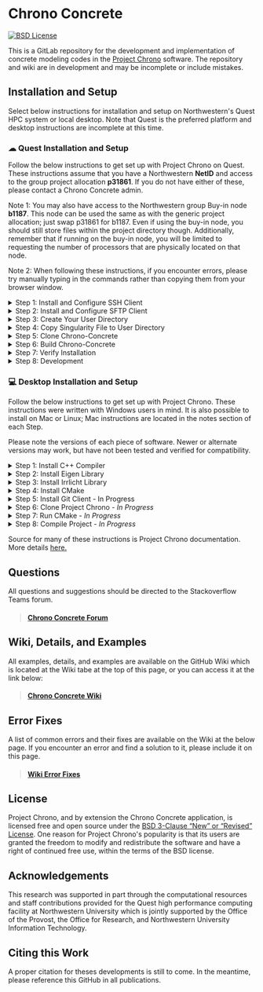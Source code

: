 # Chrono Concrete

&#x20;[![BSD License](http://www.projectchrono.org/assets/logos/chrono-bsd.svg)](LICENSE)

This is a GitLab repository for the development and implementation of concrete modeling codes in the [Project Chrono](https://www.projectchrono.org) software. The repository and wiki are in development and may be incomplete or include mistakes.

## Installation and Setup

Select below instructions for installation and setup on Northwestern's Quest HPC system or local desktop. Note that Quest is the preferred platform and desktop instructions are incomplete at this time.

### ☁ Quest Installation and Setup

Follow the below instructions to get set up with Project Chrono on Quest. These instructions assume that you have a Northwestern **NetID** and access to the group project allocation **p31861**. If you do not have either of these, please contact a Chrono Concrete admin.

Note 1: You may also have access to the Northwestern group Buy-in node **b1187**. This node can be used the same as with the generic project allocation; just swap p31861 for b1187. Even if using the buy-in node, you should still store files within the project directory though. Additionally, remember that if running on the buy-in node, you will be limited to requesting the number of processors that are physically located on that node.

Note 2: When following these instructions, if you encounter errors, please try manually typing in the commands rather than copying them from your browser window.

<details>

<summary>Step 1: Install and Configure SSH Client </summary>

Install an SSH Client

* Any SSH client should work, but we recommend PuTTY
* Download and install PuTTY from [https://www.putty.org/](https://www.putty.org/)
* After installation open PuTTY. Within the PuTTY Configuration window:
  * Enter '**quest.northwestern.edu**' for Host Name
  * Enter '**22**' for Port&#x20;
  * Enter '**Quest**' for Saved Sessions
  * Click **Save**
  * Click **Quest** which should not be added to the Session list
  * Click **Open**
* A new SSH window will open. In this window login with your Northwestern NetID and password

</details>

<details>

<summary>Step 2: Install and Configure SFTP Client</summary>

Install an SFTP Client

* Any SFTP client should work, but we recommend FileZilla
* Download and install FileZilla Client from [https://filezilla-project.org/](https://filezilla-project.org/)
* After installation open FileZilla. Within the FileZilla window:
  * Click **File** and then **Site Manager...**
  * In the opened window click **New Site** and enter 'Quest' for the name
  * Enter '**quest.northwestern.edu**' for Host&#x20;
  * Enter '**22**' for Port&#x20;
  * Enter your NetID for **User** and password for **Password**
  * Click **New Bookmark** and enter 'Projects' for the name
  * Choose any Local directory that you want
  * Enter '**/projects/p31861**' for Remote directory
  * Click **OK**
  * Click **File** and then **Site Manager...**
  * Click **Connect**
* The remote site on the right side of your window should automatically connect to the Quest Project Chrono Project and you should see a folder called **Singularity Container**

</details>

<details>

<summary>Step 3: Create Your User Directory</summary>

Create a directory for all of your developments and testing. No files/folders should be created or changed at the top-most '/projects/p31861' directory.

* Within FileZilla, enter the **Users** folder&#x20;
* Right click in the '/projects/p31861/Users' folder and select **Create Directory and Enter It**
* Name the folder with your name in the following format **LastnameFirstname**

</details>

<details>

<summary>Step 4: Copy Singularity File to User Directory</summary>

Copy the SIF file into your User Directory

* In the SSH window run the following command, being sure to replace **LastnameFirstname** with your correct directory name

<pre><code><strong>cp /projects/p31861/SingularityContainer/project-chrono-dependencies.sif /projects/p31861/Users/LastnameFirstname 
</strong></code></pre>

</details>

<details>

<summary>Step 5: Clone Chrono-Concrete</summary>

Clone the Project Chrono GitHub into your User Directory

* In the SSH window cd into your User Directory with the following command, being sure to replace **LastnameFirstname** with your correct directory name&#x20;

<pre><code><strong>cd /projects/p31861/Users/LastnameFirstname
</strong></code></pre>

* Clone the GitHub project here with the following command

```
git clone https://github.com/Concrete-Chrono-Development/chrono-concrete.git
```

* Pull updates to GitHub project - Make sure to manually type in these commands or they may not work when copy-pasted.

```
cd chrono-concrete
git pull https://github.com/Concrete-Chrono-Development/chrono-concrete.git
git submodule init​
git submodule update
```

</details>

<details>

<summary>Step 6: Build Chrono-Concrete</summary>

Copy example make script, edit, and build Project Chrono

* Copy example make script to User Directory, being sure to replace **LastnameFirstname** with your correct directory name&#x20;

<pre><code><strong>cp /projects/p31861/ExampleScripts/submit_chrono_make.sh /projects/p31861/Users/LastnameFirstname 
</strong></code></pre>

* Navigate to the newly copied 'submit\_chrono\_make.sh' file in FileZilla and double-click on it to edit. Change all instances of **LastnameFirstname** in the file to your appropriate directory and save/upload editted file back to Quest
* In your SSH client navigate to your User Directory and run the following command to submit job

```
sbatch submit_chrono_make.sh
```

You can check the status of your job with the command, being sure to replace **NetID** with your NetID:

```
squeue -u NetID
```

Once the job has completed, proceed to Step 7.

</details>

<details>

<summary>Step 7: Verify Installation</summary>

Verify proper installation of Chrono-Concrete by running a test job with MPI

* Copy example make script to User Directory, being sure to replace **LastnameFirstname** with your correct directory name&#x20;

```
cp /projects/p31861/ExampleScripts/example_submit_mpi.sh /projects/p31861/Users/LastnameFirstname 
```

* Navigate to the newly copied 'submit\_chrono\_make.sh' file in FileZilla and double-click on it to edit. Change all instances of **LastnameFirstname** in the file to your appropriate directory and save/upload editted file back to Quest
* Make an output directory, being sure to replace **LastnameFirstname** with your correct directory name&#x20;

```
mkdir /projects/p31861/Users/LastnameFirstname/outdir
```

* In your SSH client navigate to your User Directory and run the following command to submit job

```
sbatch example_submit_mpi.sh
```

You can check the status of your job with the command, being sure to replace **NetID** with your NetID:

```
squeue -u NetID
```

Once the job has completed, open the outlog file in your User Directory and confirm that the simulation ran. Then navigate to the output directory (./outdir/TestJob) and confirm that several .csv files were created.&#x20;

</details>

<details>

<summary>Step 8: Development</summary>

Code within the chrono-concrete directory can be developed as needed and be pushed/pulled to the GitHub. Please read online about how git works so that you ensure you are properly developing with everyone else.&#x20;

You can modify/copy the example .sh scripts and outdir in your User Directory to help your developments.

Please **do not** edit any files outside of your User Directory.

</details>


### 💻 Desktop Installation and Setup

Follow the below instructions to get set up with Project Chrono. These instructions were written with Windows users in mind. It is also possible to install on Mac or Linux; Mac instructions are located in the notes section of each Step.

Please note the versions of each piece of software. Newer or alternate versions may work, but have not been tested and verified for compatibility.

<details>

<summary>Step 1: Install C++ Compiler</summary>

Install Microsoft Visual Studio 2022. The [community edition of the latest Visual Studio](https://visualstudio.microsoft.com/downloads/) is available for free.

* During installation make sure to check and include _"Desktop Development with C++"_
* After installation open Visual Studio and sign-in if necessary

```
- For Mac: Use Xcode Package. Download via App Store for free - it contains the clang++ compiler.
- Notes: Other compilers were also tested (e.g. Intel C++, PGI) but they are not officially supported and maintained. While it is likely possible to build Chrono with other toolchains, this might require changes to the CMake scripts.
- Notes: Any version of Visual Studio 2019 or newer should work. Visual Studio 2017 has problems with the heavy use of inlining in recent version of Eigen. For the latest version of Chrono (specifically due to the reimplemented ANCF elements), this can result in very long compilation times or even hang ups. We recommend using VS 2019 or newer.
```

</details>

<details>

<summary>Step 2: Install Eigen Library</summary>

Download the Eigen version 3.4.0 zipped  source code. This [code is available for free](https://gitlab.com/libeigen/eigen/-/releases/3.4.0).&#x20;

* Unzip the downloaded file and store the contents in an easy-to-find location, suggested location is: C:\workspace\libraries\eigen-3.4.0

<pre><code><strong>- For Mac: Install it via homebrew: brew install eigen. Homebrew installs into /opt/homebrew since MacOS 12 Monterey and the new Apple Silicon (arm46, M1, M2...) hardware. If Eigen is not found automatically, you can search its folder with:
</strong>find /opt/homebrew -name Eigen
<strong>- Notes: Any version of Eigen 3.3.0 or newer should work. 
</strong></code></pre>

</details>

<details>

<summary>Step 3: Install Irrlicht Library</summary>

Download Irrlicht SDK version 1.8.5. This [code is available for free](https://irrlicht.sourceforge.io/?page\_id=10).&#x20;

* Unzip the downloaded file and store the contents in an easy-to-find location, suggested location is: C:\workspace\libraries\irrlicht-1.8.5

<pre><code><strong>- For Mac: The best way to install irrlicht on the Mac is: brew install irrlicht (release v.1.8.5). On MacOS 12 (Monterey) you have to set IRRLICHT_ROOT to /opt/homebrew.
</strong><strong>- Notes: Any version of Irrlicht SDK version 1.8.2 or newer should work. 
</strong></code></pre>

</details>

<details>

<summary>Step 4: Install CMake</summary>

Install CMake version 3.25.0. An installer for the [software is available for free](https://cmake.org/download/).

* During installation be sure to check for the CMake executable to be included in your Path environmental variable

<pre><code><strong>- For Mac: The CMake.app bundle also contains command line tools, you must set appropriate links to use it from the terminal. It is better to install a pure command line version via homebrew (https://brew.sh). After installing the home brew package manager type: brew install cmake in the terminal.
</strong><strong>- Notes: Any version of CMake version 1.8.2 or newer should work. 
</strong></code></pre>

</details>

<details>

<summary>Step 5: Install Git Client - In Progress</summary>

*

</details>

<details>

<summary>Step 6: Clone Project Chrono - <em>In Progress</em></summary>

*

</details>

<details>

<summary>Step 7: Run CMake - <em>In Progress</em></summary>

*

</details>

<details>

<summary>Step 8: Compile Project - <em>In Progress</em></summary>

*

</details>

Source for many of these instructions is Project Chrono documentation. More details [here.](https://api.projectchrono.org/tutorial\_install\_chrono.html)

## Questions

All questions and suggestions should be directed to the Stackoverflow Teams forum.

> #### [Chrono Concrete Forum](https://stackoverflowteams.com/c/concrete-chrono-development)

## Wiki, Details, and Examples

All examples, details, and examples are available on the GitHub Wiki which is located at the Wiki tabe at the top of this page, or you can access it at the link below:

> #### [Chrono Concrete Wiki](https://github.com/Concrete-Chrono-Development/chrono-concrete/wiki)

## Error Fixes

A list of common errors and their fixes are available on the Wiki at the below page. If you encounter an error and find a solution to it, please include it on this page.

> #### [Wiki Error Fixes](https://github.com/Concrete-Chrono-Development/chrono-concrete/wiki)

## License

Project Chrono, and by extension the Chrono Concrete application, is licensed free and open source under the [BSD 3-Clause “New” or “Revised” License](https://choosealicense.com/licenses/bsd-3-clause/). One reason for Project Chrono's popularity is that its users are granted the freedom to modify and redistribute the software and have a right of continued free use, within the terms of the BSD license.

## Acknowledgements

This research was supported in part through the computational resources and staff contributions provided for the Quest high performance computing facility at Northwestern University which is jointly supported by the Office of the Provost, the Office for Research, and Northwestern University Information Technology.

## Citing this Work

A proper citation for theses developments is still to come. In the meantime, please reference this GitHub in all publications.
